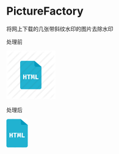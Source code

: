# PictureFactory
将网上下载的几张带斜纹水印的图片去除水印  

处理前  
  
![photo](./PictureFactory/html.png)  

处理后  
  
![photo](./PictureFactory/new_html.png)
